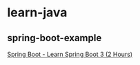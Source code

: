 # learn-java

## spring-boot-example
[Spring Boot - Learn Spring Boot 3 (2 Hours)](https://youtu.be/-mwpoE0x0JQ?si=Wyw8jXhbVZlpjI0j)